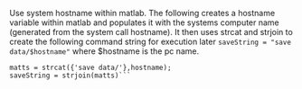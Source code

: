 Use system hostname within matlab.  The following creates a hostname variable within matlab and populates it with the systems computer name (generated from the system call hostname).  It then uses strcat and strjoin to create the following command string for execution later ```saveString = "save data/$hostname"``` where $hostname is the pc name.

  ```[~,hostname] = system('hostname'); 
  matts = strcat({'save data/'},hostname); 
  saveString = strjoin(matts)```
